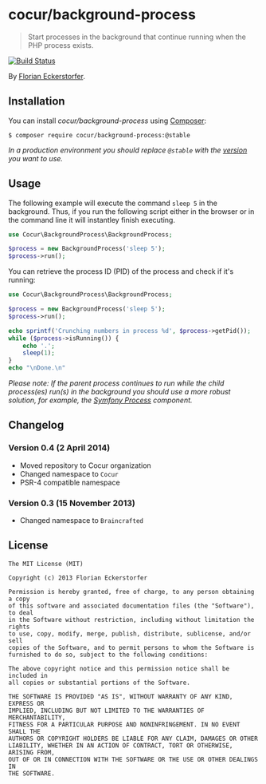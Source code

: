 cocur/background-process
===================

> Start processes in the background that continue running when the PHP process exists.

[![Build Status](https://travis-ci.org/cocur/background-process.png?branch=master)](https://travis-ci.org/cocur/background-process)


By [Florian Eckerstorfer](http://florianeckerstorfer.com).

Installation
------------

You can install *cocur/background-process* using [Composer](http://getcomposer.org):

```shell
$ composer require cocur/background-process:@stable
```

*In a production environment you should replace `@stable` with the [version](https://github.com/cocur/watchman/releases) you want to use.*

Usage
-----

The following example will execute the command `sleep 5` in the background. Thus, if you run the following script either in the browser or in the command line it will instantley finish executing.

```php
use Cocur\BackgroundProcess\BackgroundProcess;

$process = new BackgroundProcess('sleep 5');
$process->run();
```

You can retrieve the process ID (PID) of the process and check if it's running:

```php
use Cocur\BackgroundProcess\BackgroundProcess;

$process = new BackgroundProcess('sleep 5');
$process->run();

echo sprintf('Crunching numbers in process %d', $process->getPid());
while ($process->isRunning()) {
    echo '.';
    sleep(1);
}
echo "\nDone.\n"
```

*Please note: If the parent process continues to run while the child process(es) run(s) in the background you should use a more robust solution, for example, the [Symfony Process](https://github.com/symfony/Process) component.*


Changelog
---------

### Version 0.4 (2 April 2014)

- Moved repository to Cocur organization
- Changed namespace to `Cocur`
- PSR-4 compatible namespace

### Version 0.3 (15 November 2013)

- Changed namespace to `Braincrafted`

License
-------

```
The MIT License (MIT)

Copyright (c) 2013 Florian Eckerstorfer

Permission is hereby granted, free of charge, to any person obtaining a copy
of this software and associated documentation files (the "Software"), to deal
in the Software without restriction, including without limitation the rights
to use, copy, modify, merge, publish, distribute, sublicense, and/or sell
copies of the Software, and to permit persons to whom the Software is
furnished to do so, subject to the following conditions:

The above copyright notice and this permission notice shall be included in
all copies or substantial portions of the Software.

THE SOFTWARE IS PROVIDED "AS IS", WITHOUT WARRANTY OF ANY KIND, EXPRESS OR
IMPLIED, INCLUDING BUT NOT LIMITED TO THE WARRANTIES OF MERCHANTABILITY,
FITNESS FOR A PARTICULAR PURPOSE AND NONINFRINGEMENT. IN NO EVENT SHALL THE
AUTHORS OR COPYRIGHT HOLDERS BE LIABLE FOR ANY CLAIM, DAMAGES OR OTHER
LIABILITY, WHETHER IN AN ACTION OF CONTRACT, TORT OR OTHERWISE, ARISING FROM,
OUT OF OR IN CONNECTION WITH THE SOFTWARE OR THE USE OR OTHER DEALINGS IN
THE SOFTWARE.
```
